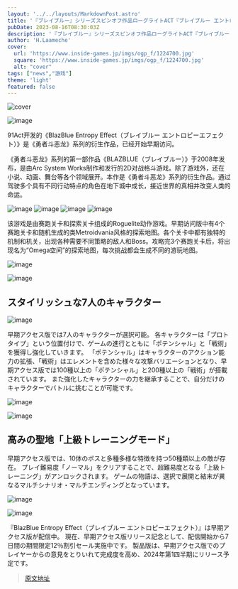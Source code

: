 ```yaml
---
layout: '../../layouts/MarkdownPost.astro'
title: '『ブレイブルー』シリーズスピンオフ作品ローグライトACT『ブレイブルー エントロピーエフェクト』早期アクセス開始'
pubDate: 2023-08-16T08:30:03Z
description: '『ブレイブルー』シリーズスピンオフ作品ローグライトACT『ブレイブルー エントロピーエフェクト』の早期アクセスが開始されました。'
author: 'H.Laameche'
cover:
  url: 'https://www.inside-games.jp/imgs/ogp_f/1224700.jpg'
  square: 'https://www.inside-games.jp/imgs/ogp_f/1224700.jpg'
  alt: "cover"
tags: ["news","游戏"]
theme: 'light'
featured: false
---
```


![cover](https://www.inside-games.jp/imgs/ogp_f/1224700.jpg)

![image](https://www.inside-games.jp/imgs/zoom/1224720.jpg)

91Act开发的《BlazBlue Entropy Effect（ブレイブルー エントロピーエフェクト）》是《勇者斗恶龙》系列的衍生作品，已经开始早期访问。

《勇者斗恶龙》系列的第一部作品《BLAZBLUE（ブレイブルー）》于2008年发布，是由Arc System Works制作和发行的2D对战格斗游戏。除了游戏外，还在小说、动画、舞台等各个领域展开。本作是《勇者斗恶龙》系列的衍生作品。通过驾驶多个具有不同行动特点的角色在地下城中成长，接近世界的真相并改变人类的命运。

![image](https://www.inside-games.jp/imgs/zoom/1224721.jpg)
![image](https://www.inside-games.jp/imgs/zoom/1224722.jpg)
![image](https://www.inside-games.jp/imgs/zoom/1224723.jpg)
![image](https://www.inside-games.jp/imgs/zoom/1224724.jpg)

该游戏是由赛跑关卡和探索关卡组成的Roguelite动作游戏。早期访问版中有4个赛跑关卡和随机生成的类Metroidvania风格的探索地图。各个关卡中都有独特的机制和机关，出现各种需要不同策略的敌人和Boss。攻略完3个赛跑关卡后，将出现名为“Omega空间”的探索地图，每次挑战都会生成不同的游玩地图。
</p>

![image](https://www.inside-games.jp/imgs/zoom/1224725.jpg)

![image](https://www.inside-games.jp/imgs/zoom/1224726.jpg)

<h2>スタイリッシュな7人のキャラクター</h2>

![image](https://www.inside-games.jp/imgs/zoom/1224727.jpg)

<p>早期アクセス版では7人のキャラクターが選択可能。 各キャラクターは「プロトタイプ」という位置付けで、ゲームの進行とともに「ポテンシャル」と「戦術」を獲得し強化していきます。 「ポテンシャル」はキャラクターのアクション能力の拡張、「戦術」はエレメントを含めた様々な攻撃バリエーションとなり、早期アクセス版では100種以上の「ポテンシャル」と200種以上の「戦術」が搭載されています。 また強化したキャラクターの力を継承することで、自分だけのキャラクターでバトルに挑むことが可能です。 </p>

![image](https://www.inside-games.jp/imgs/zoom/1224728.jpg)

![image](https://www.inside-games.jp/imgs/zoom/1224729.jpg)

<h2>高みの聖地「上級トレーニングモード」</h2>

<p>早期アクセス版では、10体のボスと多種多様な特徴を持つ50種類以上の敵が存在。 プレイ難易度「ノーマル」をクリアすることで、超難易度となる「上級トレーニング」がアンロックされます。 ゲームの物語は、選択で展開と結末が異なるマルチシナリオ・マルチエンディングとなっています。 </p>

![image](https://www.inside-games.jp/imgs/zoom/1224730.jpg)

![image](https://www.inside-games.jp/imgs/zoom/1224731.jpg)

<p>『BlazBlue Entropy Effect（ブレイブルー エントロピーエフェクト）』は早期アクセス版が配信中。 現在、早期アクセス版リリース記念として、配信開始から7日間の期間限定12％割引セール実施中です。 製品版は、早期アクセス版でのプレイヤーからの意見をとりいれて完成度を高め、2024年第1四半期にリリース予定です。 </p>

>[原文地址](https://www.inside-games.jp/article/2023/08/16/147867.html)  